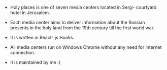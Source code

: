 * Holy places is one of seven media centers located in Sergi- courtyard  hotel in Jerusalem. 

* Each media center aims to deliver information about the Russian presents in the holy land from the 19th century till the first world war.  

* It is written in React- js Hooks. 

* All media centers run on Windows Chrome without any need for internet connection. 

* It is maintained by me :) 
